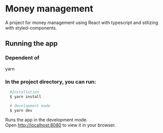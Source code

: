 # Money management  

A project for money management using React with typescript and stilizing with styled-components.

## Running the app

### Dependent of 
yarn

### In the project directory, you can run:

```bash
  #Installation
  $ yarn install

  # development mode
  $ yarn dev
```

Runs the app in the development mode. \
Open [http://localhost:8080](http://localhost:8080) to view it in your browser.
